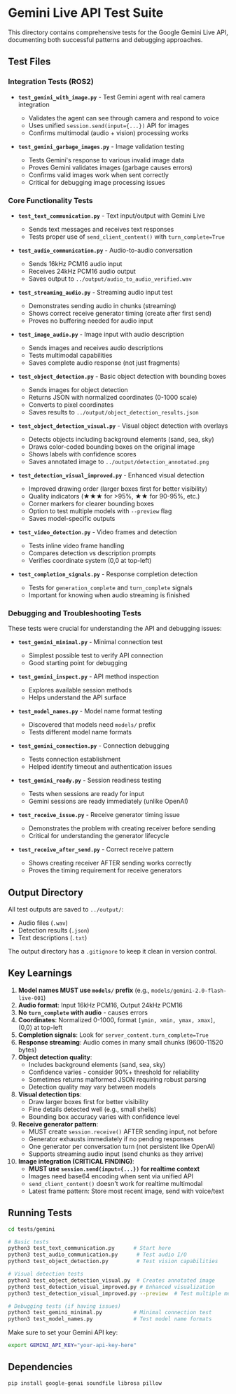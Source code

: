 # Gemini Live API Test Suite

This directory contains comprehensive tests for the Google Gemini Live API, documenting both successful patterns and debugging approaches.

## Test Files

### Integration Tests (ROS2)

- **`test_gemini_with_image.py`** - Test Gemini agent with real camera integration
  - Validates the agent can see through camera and respond to voice
  - Uses unified `session.send(input={...})` API for images
  - Confirms multimodal (audio + vision) processing works

- **`test_gemini_garbage_images.py`** - Image validation testing
  - Tests Gemini's response to various invalid image data
  - Proves Gemini validates images (garbage causes errors)
  - Confirms valid images work when sent correctly
  - Critical for debugging image processing issues

### Core Functionality Tests

- **`test_text_communication.py`** - Text input/output with Gemini Live
  - Sends text messages and receives text responses
  - Tests proper use of `send_client_content()` with `turn_complete=True`

- **`test_audio_communication.py`** - Audio-to-audio conversation
  - Sends 16kHz PCM16 audio input
  - Receives 24kHz PCM16 audio output
  - Saves output to `../output/audio_to_audio_verified.wav`

- **`test_streaming_audio.py`** - Streaming audio input test
  - Demonstrates sending audio in chunks (streaming)
  - Shows correct receive generator timing (create after first send)
  - Proves no buffering needed for audio input

- **`test_image_audio.py`** - Image input with audio description
  - Sends images and receives audio descriptions
  - Tests multimodal capabilities
  - Saves complete audio response (not just fragments)

- **`test_object_detection.py`** - Basic object detection with bounding boxes
  - Sends images for object detection
  - Returns JSON with normalized coordinates (0-1000 scale)
  - Converts to pixel coordinates
  - Saves results to `../output/object_detection_results.json`

- **`test_object_detection_visual.py`** - Visual object detection with overlays
  - Detects objects including background elements (sand, sea, sky)
  - Draws color-coded bounding boxes on the original image
  - Shows labels with confidence scores
  - Saves annotated image to `../output/detection_annotated.png`

- **`test_detection_visual_improved.py`** - Enhanced visual detection
  - Improved drawing order (larger boxes first for better visibility)
  - Quality indicators (★★★ for >95%, ★★ for 90-95%, etc.)
  - Corner markers for clearer bounding boxes
  - Option to test multiple models with `--preview` flag
  - Saves model-specific outputs

- **`test_video_detection.py`** - Video frames and detection
  - Tests inline video frame handling
  - Compares detection vs description prompts
  - Verifies coordinate system (0,0 at top-left)

- **`test_completion_signals.py`** - Response completion detection
  - Tests for `generation_complete` and `turn_complete` signals
  - Important for knowing when audio streaming is finished

### Debugging and Troubleshooting Tests

These tests were crucial for understanding the API and debugging issues:

- **`test_gemini_minimal.py`** - Minimal connection test
  - Simplest possible test to verify API connection
  - Good starting point for debugging

- **`test_gemini_inspect.py`** - API method inspection
  - Explores available session methods
  - Helps understand the API surface

- **`test_model_names.py`** - Model name format testing
  - Discovered that models need `models/` prefix
  - Tests different model name formats

- **`test_gemini_connection.py`** - Connection debugging
  - Tests connection establishment
  - Helped identify timeout and authentication issues

- **`test_gemini_ready.py`** - Session readiness testing
  - Tests when sessions are ready for input
  - Gemini sessions are ready immediately (unlike OpenAI)

- **`test_receive_issue.py`** - Receive generator timing issue
  - Demonstrates the problem with creating receiver before sending
  - Critical for understanding the generator lifecycle

- **`test_receive_after_send.py`** - Correct receive pattern
  - Shows creating receiver AFTER sending works correctly
  - Proves the timing requirement for receive generators

## Output Directory

All test outputs are saved to `../output/`:
- Audio files (`.wav`)
- Detection results (`.json`)
- Text descriptions (`.txt`)

The output directory has a `.gitignore` to keep it clean in version control.

## Key Learnings

1. **Model names MUST use `models/` prefix** (e.g., `models/gemini-2.0-flash-live-001`)
2. **Audio format**: Input 16kHz PCM16, Output 24kHz PCM16
3. **No `turn_complete` with audio** - causes errors
4. **Coordinates**: Normalized 0-1000, format `[ymin, xmin, ymax, xmax]`, (0,0) at top-left
5. **Completion signals**: Look for `server_content.turn_complete=True`
6. **Response streaming**: Audio comes in many small chunks (9600-11520 bytes)
7. **Object detection quality**: 
   - Includes background elements (sand, sea, sky)
   - Confidence varies - consider 90%+ threshold for reliability
   - Sometimes returns malformed JSON requiring robust parsing
   - Detection quality may vary between models
8. **Visual detection tips**:
   - Draw larger boxes first for better visibility
   - Fine details detected well (e.g., small shells)
   - Bounding box accuracy varies with confidence level
9. **Receive generator pattern**: 
   - MUST create `session.receive()` AFTER sending input, not before
   - Generator exhausts immediately if no pending responses
   - One generator per conversation turn (not persistent like OpenAI)
   - Supports streaming audio input (send chunks as they arrive)
10. **Image integration (CRITICAL FINDING)**:
    - **MUST use `session.send(input={...})` for realtime context**
    - Images need base64 encoding when sent via unified API
    - `send_client_content()` doesn't work for realtime multimodal
    - Latest frame pattern: Store most recent image, send with voice/text

## Running Tests

```bash
cd tests/gemini

# Basic tests
python3 test_text_communication.py      # Start here
python3 test_audio_communication.py      # Test audio I/O
python3 test_object_detection.py         # Test vision capabilities

# Visual detection tests
python3 test_object_detection_visual.py  # Creates annotated image
python3 test_detection_visual_improved.py # Enhanced visualization
python3 test_detection_visual_improved.py --preview  # Test multiple models

# Debugging tests (if having issues)
python3 test_gemini_minimal.py          # Minimal connection test
python3 test_model_names.py             # Test model name formats
```

Make sure to set your Gemini API key:
```bash
export GEMINI_API_KEY="your-api-key-here"
```

## Dependencies

```bash
pip install google-genai soundfile librosa pillow
```